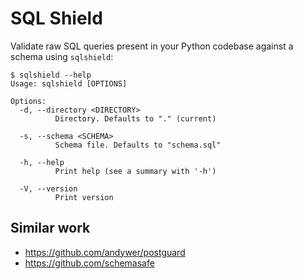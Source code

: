 # SQL Shield

Validate raw SQL queries present in your Python codebase against a schema using ```sqlshield```:

```shell
$ sqlshield --help
Usage: sqlshield [OPTIONS]

Options:
  -d, --directory <DIRECTORY>
          Directory. Defaults to "." (current)

  -s, --schema <SCHEMA>
          Schema file. Defaults to "schema.sql"

  -h, --help
          Print help (see a summary with '-h')

  -V, --version
          Print version
```

## Similar work

- <https://github.com/andywer/postguard>
- <https://github.com/schemasafe>
